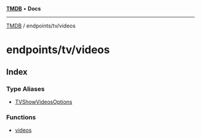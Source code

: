[**TMDB**](../../../README.md) • **Docs**

***

[TMDB](../../../README.md) / endpoints/tv/videos

# endpoints/tv/videos

## Index

### Type Aliases

- [TVShowVideosOptions](type-aliases/TVShowVideosOptions.md)

### Functions

- [videos](functions/videos.md)
